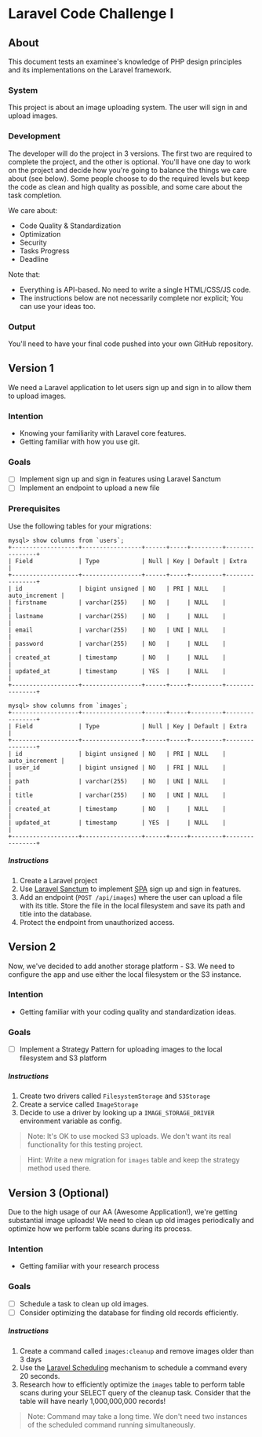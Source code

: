 # Laravel Code Challenge I

## About

This document tests an examinee's knowledge of PHP design principles and its implementations on the Laravel framework.

### System
This project is about an image uploading system. The user will sign in and upload images.

### Development
The developer will do the project in 3 versions. The first two are required to complete the project, and the other is optional.
You'll have one day to work on the project and decide how you're going to balance the things we care about (see below). Some people choose to do the required levels but keep the code as clean and high quality as possible, and some care about the task completion.

We care about:
- Code Quality & Standardization
- Optimization
- Security
- Tasks Progress
- Deadline

Note that:
- Everything is API-based. No need to write a single HTML/CSS/JS code.
- The instructions below are not necessarily complete nor explicit; You can use your ideas too.


### Output
You'll need to have your final code pushed into your own GitHub repository. 

## Version 1

We need a Laravel application to let users sign up and sign in to allow them to upload images.

### Intention
- Knowing your familiarity with Laravel core features.
- Getting familiar with how you use git.

### Goals
- [ ] Implement sign up and sign in features using Laravel Sanctum
- [ ] Implement an endpoint to upload a new file

### Prerequisites
Use the following tables for your migrations:

```mysql
mysql> show columns from `users`;
+-------------------+-----------------+------+-----+---------+----------------+
| Field             | Type            | Null | Key | Default | Extra          |
+-------------------+-----------------+------+-----+---------+----------------+
| id                | bigint unsigned | NO   | PRI | NULL    | auto_increment |
| firstname         | varchar(255)    | NO   |     | NULL    |                |
| lastname          | varchar(255)    | NO   |     | NULL    |                |
| email             | varchar(255)    | NO   | UNI | NULL    |                |
| password          | varchar(255)    | NO   |     | NULL    |                |
| created_at        | timestamp       | NO   |     | NULL    |                |
| updated_at        | timestamp       | YES  |     | NULL    |                |
+-------------------+-----------------+------+-----+---------+----------------+
```

```mysql
mysql> show columns from `images`;
+-------------------+-----------------+------+-----+---------+----------------+
| Field             | Type            | Null | Key | Default | Extra          |
+-------------------+-----------------+------+-----+---------+----------------+
| id                | bigint unsigned | NO   | PRI | NULL    | auto_increment |
| user_id           | bigint unsigned | NO   | FRI | NULL    |                |
| path              | varchar(255)    | NO   | UNI | NULL    |                |
| title             | varchar(255)    | NO   | UNI | NULL    |                |
| created_at        | timestamp       | NO   |     | NULL    |                |
| updated_at        | timestamp       | YES  |     | NULL    |                |
+-------------------+-----------------+------+-----+---------+----------------+
```

##### Instructions
1. Create a Laravel project
1. Use [Laravel Sanctum](https://laravel.com/docs/9.x/sanctum) to implement [SPA](https://laravel.com/docs/9.x/sanctum#spa-authentication) sign up and sign in features.
1. Add an endpoint (`POST /api/images`) where the user can upload a file with its title. Store the file in the local filesystem and save its path and title into the database.
1. Protect the endpoint from unauthorized access.

## Version 2

Now, we've decided to add another storage platform - S3. We need to configure the app and use either the local filesystem or the S3 instance.

### Intention
- Getting familiar with your coding quality and standardization ideas.

### Goals
- [ ] Implement a Strategy Pattern for uploading images to the local filesystem and S3 platform

##### Instructions
1. Create two drivers called `FilesystemStorage` and `S3Storage`
1. Create a service called `ImageStorage` 
1. Decide to use a driver by looking up a `IMAGE_STORAGE_DRIVER` environment variable as config.

> Note: It's OK to use mocked S3 uploads. We don't want its real functionality for this testing project.

> Hint: Write a new migration for `images` table and keep the strategy method used there.

## Version 3 (Optional)

Due to the high usage of our AA (Awesome Application!), we're getting substantial image uploads! We need to clean up old images periodically and optimize how we perform table scans during its process.

### Intention
- Getting familiar with your research process

### Goals
- [ ] Schedule a task to clean up old images.
- [ ] Consider optimizing the database for finding old records efficiently.

##### Instructions
1. Create a command called `images:cleanup` and remove images older than 3 days
1. Use the [Laravel Scheduling](https://laravel.com/docs/9.x/scheduling) mechanism to schedule a command every 20 seconds.
1. Research how to efficiently optimize the `images` table to perform table scans during your SELECT query of the cleanup task. Consider that the table will have nearly 1,000,000,000 records!

> Note: Command may take a long time. We don't need two instances of the scheduled command running simultaneously.

